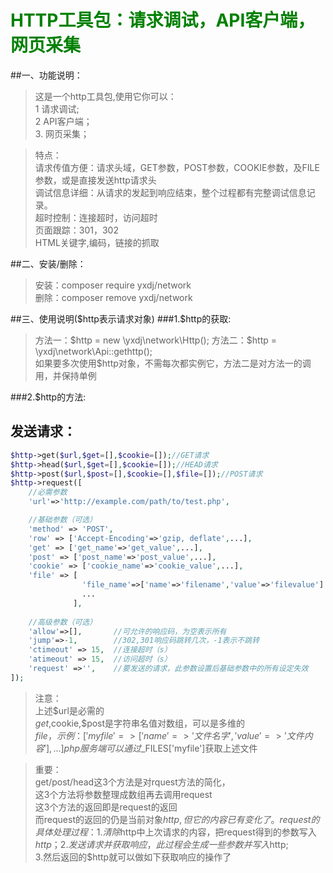 

<b style="color:green;">HTTP工具包：请求调试，API客户端，网页采集</b>
=========================================


##一、功能说明：
> 这是一个http工具包,使用它你可以：  
> 1 请求调试;  
> 2 API客户端；  
> 3. 网页采集；  


> 特点：  
> 请求传值方便：请求头域，GET参数，POST参数，COOKIE参数，及FILE参数，或是直接发送http请求头  
> 调试信息详细：从请求的发起到响应结束，整个过程都有完整调试信息记录。  
> 超时控制：连接超时，访问超时  
> 页面跟踪：301，302  
> HTML关键字,编码，链接的抓取  



##二、安装/删除：
> 安装：composer require yxdj/network  
> 删除：composer remove yxdj/network  



##三、使用说明($http表示请求对象)
###1.$http的获取:

> 方法一：$http = new \yxdj\network\Http();  
> 方法二：$http = \yxdj\network\Api::gethttp();  
> 如果要多次使用$http对象，不需每次都实例它，方法二是对方法一的调用，并保持单例  

###2.$http的方法:

发送请求：
-----------------------------------

```php
$http->get($url,$get=[],$cookie=[]);//GET请求
$http->head($url,$get=[],$cookie=[]);//HEAD请求
$http->post($url,$post=[],$cookie=[],$file=[]);//POST请求
$http->request([
    //必需参数
    'url'=>'http://example.com/path/to/test.php',

    //基础参数（可选）
    'method' => 'POST',
    'row' => ['Accept-Encoding'=>'gzip, deflate',...],    
    'get' => ['get_name'=>'get_value',...],
    'post' => ['post_name'=>'post_value',...],
    'cookie' => ['cookie_name'=>'cookie_value',...],    
    'file' => [
                'file_name'=>['name'=>'filename','value'=>'filevalue']
                ...
              ],
    
    //高级参数（可选）
    'allow'=>[],       //可允许的响应码，为空表示所有
    'jump'=>-1,        //302,301响应码跳转几次，-1表示不跳转
    'ctimeout' => 15,  //连接超时（s）
    'atimeout' => 15,  //访问超时（s）
    'request' =>'',    //要发送的请求，此参数设置后基础参数中的所有设定失效
]);
```

> 注意：  
>     上述$url是必需的  
>     $get,$cookie,$post是字符串名值对数组，可以是多维的  
>     $file，示例：['myfile'=>['name'=>'文件名字','value'=>'文件内容'],...]  
>     php服务端可以通过$_FILES['myfile']获取上述文件  


> 重要：  
>     get/post/head这3个方法是对rquest方法的简化，  
>     这3个方法将参数整理成数组再去调用request  
>     这3个方法的返回即是request的返回  
>     而request的返回的仍是当前对象$http,但它的内容已有变化了。  
>     request的具体处理过程：  
>     1.清除$http中上次请求的内容，把request得到的参数写入$http；  
>     2.发送请求并获取响应，此过程会生成一些参数并写入$http;  
>     3.然后返回的$http就可以做如下获取响应的操作了  
